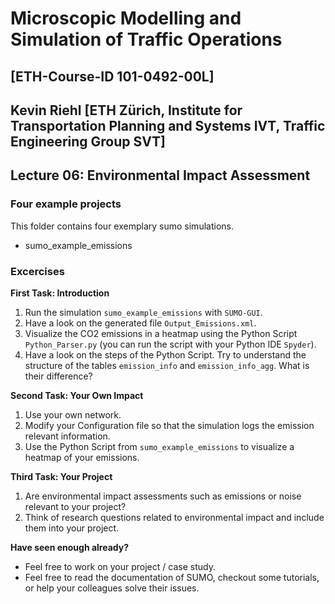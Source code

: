 # Microscopic Modelling and Simulation of Traffic Operations 
## [ETH-Course-ID 101-0492-00L]
## Kevin Riehl [ETH Zürich, Institute for Transportation Planning and Systems IVT, Traffic Engineering Group SVT]

## Lecture 06: Environmental Impact Assessment

### Four example projects
This folder contains four exemplary sumo simulations.

- sumo_example_emissions

### Excercises

**First Task: Introduction** 
1. Run the simulation `sumo_example_emissions` with `SUMO-GUI`.
2. Have a look on the generated file `Output_Emissions.xml`.
3. Visualize the CO2 emissions in a heatmap using the Python Script `Python_Parser.py` (you can run the script with your Python IDE `Spyder`).
4. Have a look on the steps of the Python Script. Try to understand the structure of the tables `emission_info` and `emission_info_agg`. What is their difference?

**Second Task: Your Own Impact** 
1. Use your own network.
2. Modify your Configuration file so that the simulation logs the emission relevant information.
3. Use the Python Script from `sumo_example_emissions` to visualize a heatmap of your emissions.

**Third Task: Your Project**
1. Are environmental impact assessments such as emissions or noise relevant to your project?
2. Think of research questions related to environmental impact and include them into your project.

**Have seen enough already?**
- Feel free to work on your project / case study.
- Feel free to read the documentation of SUMO, checkout some tutorials, or help your colleagues solve their issues.